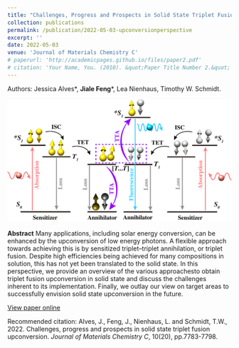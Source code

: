 ```yaml
---
title: "Challenges, Progress and Prospects in Solid State Triplet Fusion Upconversion"
collection: publications
permalink: /publication/2022-05-03-upconversionperspective
excerpt: ''
date: 2022-05-03
venue: 'Journal of Materials Chemistry C'
# paperurl: 'http://academicpages.github.io/files/paper2.pdf'
# citation: 'Your Name, You. (2010). &quot;Paper Title Number 2.&quot; <i>Journal 1</i>. 1(2).'
---
```

Authors: Jessica Alves\*, **Jiale Feng**\*, Lea Nienhaus, Timothy W. Schmidt.

![upconversionperspective](/images/upconversionperspective.png)

**Abstract**
Many applications, including solar energy conversion, can be enhanced by the upconversion of low energy photons. A flexible approach towards achieving this is by sensitized triplet–triplet annihilation, or triplet fusion. Despite high efficiencies being achieved for many compositions in solution, this has not yet been translated to the solid state. In this perspective, we provide an overview of the various approachesto obtain triplet fusion upconversion in solid state and discuss the challenges inherent to its implementation. Finally, we outlay our view on target areas to successfully envision solid state upconversion in the future.

[View paper online](https://pubs.rsc.org/en/content/articlelanding/2022/TC/D1TC05659J)

Recommended citation: Alves, J., Feng, J., Nienhaus, L. and Schmidt, T.W., 2022. Challenges, progress and prospects in solid state triplet fusion upconversion. *Journal of Materials Chemistry C*, 10(20), pp.7783-7798.
